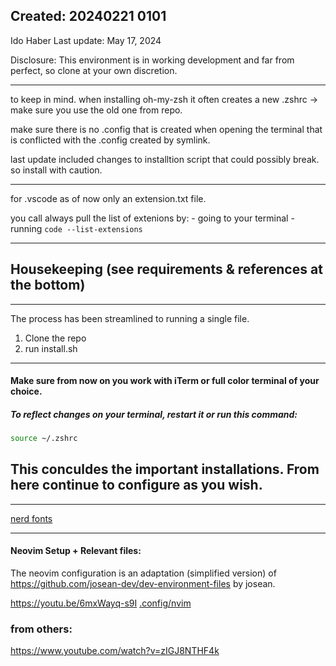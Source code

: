 ## Created: 20240221 0101

Ido Haber
Last update: May 17, 2024

Disclosure: This environment is in working development and far from perfect, so clone at your own discretion.

---

to keep in mind. when installing oh-my-zsh it often creates a new .zshrc -> make sure you use the old one from repo.

make sure there is no .config that is created when opening the terminal that is conflicted with the .config created by symlink.

last update included changes to installtion script that could possibly break. so install with caution.

---

for .vscode as of now only an extension.txt file.

you call always pull the list of extenions by: - going to your terminal - running `code --list-extensions`

---

## Housekeeping (see requirements & references at the bottom)

---

The process has been streamlined to running a single file.

1. Clone the repo
2. run install.sh

---

#### Make sure from now on you work with iTerm or full color terminal of your choice.

##### To reflect changes on your terminal, restart it or run this command:

```bash
source ~/.zshrc
```

## This conculdes the important installations. From here continue to configure as you wish.

---

[nerd fonts](https://github.com/ryanoasis/nerd-fonts)

---

#### Neovim Setup + Relevant files:

The neovim configuration is an adaptation (simplified version) of https://github.com/josean-dev/dev-environment-files by josean.

https://youtu.be/6mxWayq-s9I
[.config/nvim](.config/nvim)

### from others:

https://www.youtube.com/watch?v=zIGJ8NTHF4k
